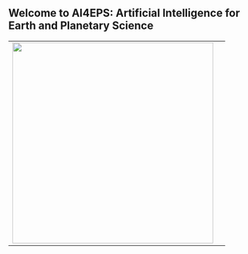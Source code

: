 ## Welcome to AI4EPS: Artificial Intelligence for Earth and Planetary Science

|||
|---|---|
|<img src="https://api.star-history.com/svg?repos=AI4EPS/QuakeFlow,AI4EPS/PhaseNet,AI4EPS/GaMMA,AI4EPS/DeepDenoiser&type=Date" width="400">|| 
